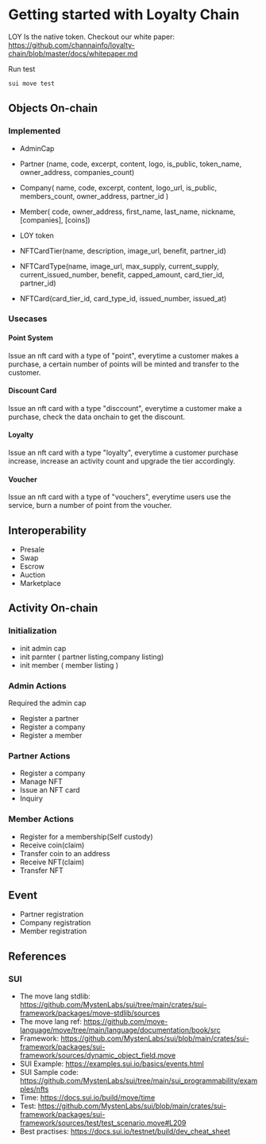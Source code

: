 # Getting started with Loyalty Chain

LOY Is the native token. Checkout our white paper: <https://github.com/channainfo/loyalty-chain/blob/master/docs/whitepaper.md>

Run test

```sh
sui move test
```

## Objects On-chain

### Implemented

- AdminCap
- Partner (name, code, excerpt, content, logo, is_public, token_name, owner_address, companies_count)
- Company( name, code, excerpt, content, logo_url, is_public, members_count, owner_address, partner_id )
- Member( code, owner_address, first_name, last_name, nickname, [companies], [coins])

- LOY token
- NFTCardTier(name, description, image_url, benefit, partner_id)
- NFTCardType(name, image_url, max_supply, current_supply, current_issued_number, benefit, capped_amount, card_tier_id, partner_id)
- NFTCard(card_tier_id, card_type_id, issued_number, issued_at)

### Usecases

#### Point System

Issue an nft card with a type of "point", everytime a customer makes a purchase, a certain number of points will be minted and transfer to the customer.

#### Discount Card

Issue an nft card with a type "disccount", everytime a customer make a purchase, check the data onchain to get the discount.

#### Loyalty

Issue an nft card with a type "loyalty", everytime a customer purchase increase, increase an activity count and upgrade the tier accordingly.

#### Voucher

Issue an nft card with a type of "vouchers", everytime users use the service, burn a number of point from the voucher.

## Interoperability

- Presale
- Swap
- Escrow
- Auction
- Marketplace

## Activity On-chain

### Initialization

- init admin cap
- init parnter ( partner listing,company listing)
- init member ( member listing )

### Admin Actions

Required the admin cap

- Register a partner
- Register a company
- Register a member

### Partner Actions

- Register a company
- Manage NFT
- Issue an NFT card
- Inquiry

### Member Actions

- Register for a membership(Self custody)
- Receive coin(claim)
- Transfer coin to an address
- Receive NFT(claim)
- Transfer NFT

## Event

- Partner registration
- Company registration
- Member registration

## References

### SUI

- The move lang stdlib: <https://github.com/MystenLabs/sui/tree/main/crates/sui-framework/packages/move-stdlib/sources>
- The move lang ref: <https://github.com/move-language/move/tree/main/language/documentation/book/src>
- Framework: <https://github.com/MystenLabs/sui/blob/main/crates/sui-framework/packages/sui-framework/sources/dynamic_object_field.move>
- SUI Example: <https://examples.sui.io/basics/events.html>
- SUI Sample code: <https://github.com/MystenLabs/sui/tree/main/sui_programmability/examples/nfts>
- Time: <https://docs.sui.io/build/move/time>
- Test: <https://github.com/MystenLabs/sui/blob/main/crates/sui-framework/packages/sui-framework/sources/test/test_scenario.move#L209>
- Best practises: <https://docs.sui.io/testnet/build/dev_cheat_sheet>
